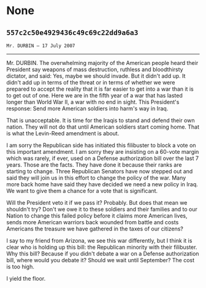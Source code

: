 # None
## `557c2c50e4929436c49c69c22dd9a6a3`
`Mr. DURBIN — 17 July 2007`

---


Mr. DURBIN. The overwhelming majority of the American people heard 
their President say weapons of mass destruction, ruthless and 
bloodthirsty dictator, and said: Yes, maybe we should invade. But it 
didn't add up. It didn't add up in terms of the threat or in terms of 
whether we were prepared to accept the reality that it is far easier to 
get into a war than it is to get out of one. Here we are in the fifth 
year of a war that has lasted longer than World War II, a war with no 
end in sight. This President's response: Send more American soldiers 
into harm's way in Iraq.

That is unacceptable. It is time for the Iraqis to stand and defend 
their own nation. They will not do that until American soldiers start 
coming home. That is what the Levin-Reed amendment is about.

I am sorry the Republican side has initiated this filibuster to block 
a vote on this important amendment. I am sorry they are insisting on a 
60-vote margin which was rarely, if ever, used on a Defense 
authorization bill over the last 7 years. Those are the facts. They 
have done it because their ranks are starting to change. Three 
Republican Senators have now stepped out and said they will join us in 
this effort to change the policy of the war. Many more back home have 
said they have decided we need a new policy in Iraq. We want to give 
them a chance for a vote that is significant.

Will the President veto it if we pass it? Probably. But does that 
mean we shouldn't try? Don't we owe it to these soldiers and their 
families and to our Nation to change this failed policy before it 
claims more American lives, sends more American warriors back wounded 
from battle and costs Americans the treasure we have gathered in the 
taxes of our citizens?

I say to my friend from Arizona, we see this war differently, but I 
think it is clear who is holding up this bill: the Republican minority 
with their filibuster. Why this bill? Because if you didn't debate a 
war on a Defense authorization bill, where would you debate it? Should 
we wait until September? The cost is too high.

I yield the floor.